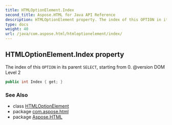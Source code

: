 ```yaml
---
title: HTMLOptionElement.Index
second_title: Aspose.HTML for Java API Reference
description: HTMLOptionElement property. The index of this OPTION in its parent SELECT starting from 0. version DOM Level 2
type: docs
weight: 40
url: /java/com.aspose.html/htmloptionelement/index/
---
```

## HTMLOptionElement.Index property

The index of this `OPTION` in its parent `SELECT`, starting from 0. @version DOM Level 2

```java
public int Index { get; }
```

### See Also

* class [HTMLOptionElement](../)
* package [com.aspose.html](../../../com.aspose.html/)
* package [Aspose.HTML](../../../)
